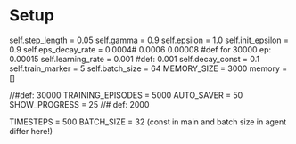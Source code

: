 # Setup

self.step_length = 0.05
self.gamma = 0.9
self.epsilon = 1.0
self.init_epsilon = 0.9
self.eps_decay_rate = 0.0004# 0.0006  0.00008 #def for 30000 ep: 0.00015
self.learning_rate = 0.001 #def: 0.001
self.decay_const = 0.1
self.train_marker = 5
self.batch_size = 64
MEMORY_SIZE = 3000
memory = []

//#def: 30000
TRAINING_EPISODES = 5000
AUTO_SAVER = 50
SHOW_PROGRESS = 25
//# def: 2000

TIMESTEPS = 500
BATCH_SIZE = 32 (const in main and batch size in agent differ here!)
